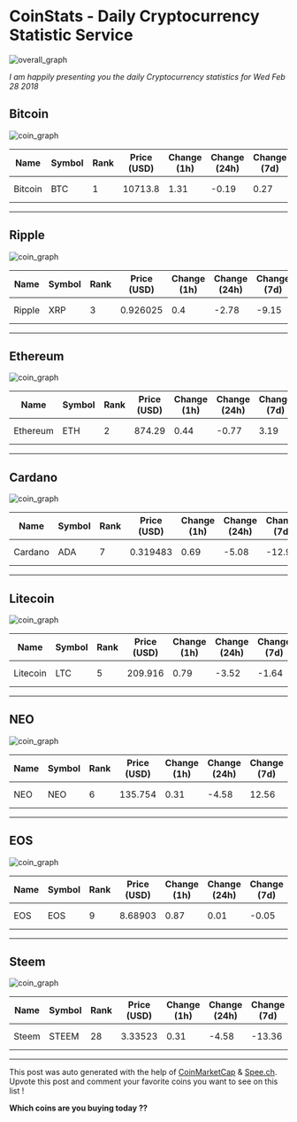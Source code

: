 # CoinStats - Daily Cryptocurrency Statistic Service

![overall_graph](https://spee.ch/08b13faa53e7f501fbd9cc0a11fb558092b1177a/overall1519849718905.png)

*I am happily presenting you the daily Cryptocurrency statistics for Wed Feb 28 2018*

## Bitcoin

![coin_graph](https://spee.ch/c769b922b4b16bd589ff4ba6de49405e5700922a/bitcoin1519849718905.png)

Name | Symbol | Rank | Price (USD) | Change (1h) | Change (24h) | Change (7d) | More Details
--- | --- | --- | --- | --- | --- | --- | ---
Bitcoin | BTC | 1 | 10713.8 | 1.31 | -0.19 | 0.27 | [Click here](https://coinmarketcap.com/currencies/bitcoin)

---
  ## Ripple

![coin_graph](https://spee.ch/2aad1a3006ba4c0b3678c337915dbe992c252d81/ripple1519849718905.png)

Name | Symbol | Rank | Price (USD) | Change (1h) | Change (24h) | Change (7d) | More Details
--- | --- | --- | --- | --- | --- | --- | ---
Ripple | XRP | 3 | 0.926025 | 0.4 | -2.78 | -9.15 | [Click here](https://coinmarketcap.com/currencies/ripple)

---
  ## Ethereum

![coin_graph](https://spee.ch/0b628fbcfa33b7a04e4de138c219aee16b569cca/ethereum1519849718905.png)

Name | Symbol | Rank | Price (USD) | Change (1h) | Change (24h) | Change (7d) | More Details
--- | --- | --- | --- | --- | --- | --- | ---
Ethereum | ETH | 2 | 874.29 | 0.44 | -0.77 | 3.19 | [Click here](https://coinmarketcap.com/currencies/ethereum)

---
  ## Cardano

![coin_graph](https://spee.ch/54039fec2effb523e26edfc58b7c029899d39b3b/cardano1519849718905.png)

Name | Symbol | Rank | Price (USD) | Change (1h) | Change (24h) | Change (7d) | More Details
--- | --- | --- | --- | --- | --- | --- | ---
Cardano | ADA | 7 | 0.319483 | 0.69 | -5.08 | -12.91 | [Click here](https://coinmarketcap.com/currencies/cardano)

---
  ## Litecoin

![coin_graph](https://spee.ch/0ec62015c899d3dd410bce1288298275f5748182/litecoin1519849718905.png)

Name | Symbol | Rank | Price (USD) | Change (1h) | Change (24h) | Change (7d) | More Details
--- | --- | --- | --- | --- | --- | --- | ---
Litecoin | LTC | 5 | 209.916 | 0.79 | -3.52 | -1.64 | [Click here](https://coinmarketcap.com/currencies/litecoin)

---
  ## NEO

![coin_graph](https://spee.ch/0f510c7b38a2ed37b69883b5bf7deb8872924dd9/neo1519849718905.png)

Name | Symbol | Rank | Price (USD) | Change (1h) | Change (24h) | Change (7d) | More Details
--- | --- | --- | --- | --- | --- | --- | ---
NEO | NEO | 6 | 135.754 | 0.31 | -4.58 | 12.56 | [Click here](https://coinmarketcap.com/currencies/neo)

---
  ## EOS

![coin_graph](https://spee.ch/175ad5bb77d453fc44b4ed540c26bf2497dfb048/eos1519849718905.png)

Name | Symbol | Rank | Price (USD) | Change (1h) | Change (24h) | Change (7d) | More Details
--- | --- | --- | --- | --- | --- | --- | ---
EOS | EOS | 9 | 8.68903 | 0.87 | 0.01 | -0.05 | [Click here](https://coinmarketcap.com/currencies/eos)

---
  ## Steem

![coin_graph](https://spee.ch/4c57683e91a73a01a14b4472eb621766f15f99ea/steem1519849718905.png)

Name | Symbol | Rank | Price (USD) | Change (1h) | Change (24h) | Change (7d) | More Details
--- | --- | --- | --- | --- | --- | --- | ---
Steem | STEEM | 28 | 3.33523 | 0.31 | -4.58 | -13.36 | [Click here](https://coinmarketcap.com/currencies/steem)

---
  

This post was auto generated with the help of [CoinMarketCap](https://coinmarketcap.com) & [Spee.ch](https://spee.ch).
Upvote this post and comment your favorite coins you want to see on this list !

**Which coins are you buying today ??**
